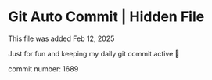# Git Auto Commit | Hidden File

This file was added Feb 12, 2025

Just for fun and keeping my daily git commit active 🤪

commit number: 1689
